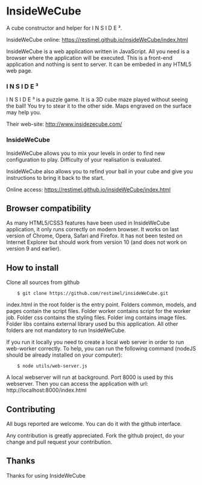 InsideWeCube
============

A cube constructor and helper for I N S I D E ³.

InsideWeCube online: https://restimel.github.io/insideWeCube/index.html

InsideWeCube is a web application written in JavaScript. All you need is a browser where the application will be executed.
This is a front-end application and nothing is sent to server.
It can be embeded in any HTML5 web page.

### I N S I D E ³

I N S I D E ³ is a puzzle game. It is a 3D cube maze played without seeing the ball! You try to stear it to the other side. Maps engraved on the surface may help you.

Their web-site: http://www.insidezecube.com/

### InsideWeCube

InsideWeCube allows you to mix your levels in order to find new configuration to play.
Difficulty of your realisation is evaluated.

InsideWeCube also allows you to refind your ball in your cube and give you instructions to bring it back to the start.

Online access: https://restimel.github.io/insideWeCube/index.html

## Browser compatibility

As many HTML5/CSS3 features have been used in InsideWeCube application, it only runs correctly on modern browser.
It works on last version of Chrome, Opera, Safari and Firefox. It has not been tested on Internet Explorer but should work from version 10 (and does not work on version 9 and earlier).

## How to install

Clone all sources from github
```
	$ git clone https://github.com/restimel/insideWeCube.git
```

index.html in the root folder is the entry point.
Folders common, models, and pages contain the script files.
Folder worker contains script for the worker job.
Folder css contains the styling files.
Folder img contains image files.
Folder libs contains external library used bu this application.
All other folders are not mandatory to run InsideWeCube.

If you run it locally you need to create a local web server in order to run web-worker correctly.
To help, you can run the following command (nodeJS should be already installed on your computer):

```
	$ node utils/web-server.js
```

A local webserver will run at background. Port 8000 is used by this webserver.
Then you can access the application with url: http://localhost:8000/index.html

## Contributing

All bugs reported are welcome. You can do it with the github interface.

Any contribution is greatly appreciated. Fork the github project, do your change and pull request your contribution.


## Thanks
Thanks for using InsideWeCube
